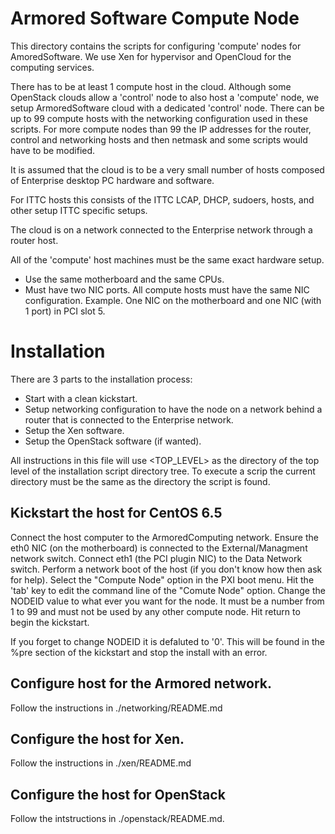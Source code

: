 Armored Software Compute Node
=============================

This directory contains the scripts for configuring 'compute' nodes for
AmoredSoftware. We use Xen for hypervisor and OpenCloud for the computing 
services. 

There has to be at least 1 compute host in the cloud. Although some OpenStack clouds allow a 'control' node to also host a 'compute' node, we setup ArmoredSoftware cloud
with a dedicated 'control' node. There can be up to
99 compute hosts with the networking configuration used in these scripts.
For more compute nodes than 99 the IP addresses for the router, control and
networking hosts and then netmask and some scripts would have to be modified.

It is assumed that the cloud is to be a very small number of
hosts composed of Enterprise desktop PC hardware and software.

For ITTC hosts this consists of the ITTC LCAP, DHCP, sudoers, hosts, and other setup ITTC specific setups.

The cloud is on a network connected to the Enterprise network through a
router host. 

All of the 'compute' host machines must be the same exact hardware setup.
- Use the same motherboard and the same CPUs.
- Must have two NIC ports. All compute hosts must have the same NIC configuration. Example. One NIC on the motherboard and one NIC (with 1 port) in PCI slot 5.

Installation
============

There are 3 parts to the installation process:
- Start with a clean kickstart.
- Setup networking configuration to have the node on a network behind a router
that is connected to the Enterprise network.
- Setup the Xen software.
- Setup the OpenStack software (if wanted).

All instructions in this file will use <TOP_LEVEL> as the directory of the top
level of the installation script directory tree. To execute a scrip the current directory
must be the same as the directory the script is found.

## Kickstart the host for CentOS 6.5 ##
Connect the host computer to the ArmoredComputing network. 
Ensure the eth0 NIC (on the motherboard) is connected to the External/Managment network switch. Connect eth1 (the PCI plugin NIC) to the Data Network switch.
Perform a network boot of the host (if you don't know how then ask for help). Select the "Compute Node" option in the PXI boot menu. Hit the 'tab' key to edit the command line of the "Comute Node" option. Change the NODEID value to what ever you want for the node. It must be a number from 1 to 99 and must not be used by any other compute node. Hit return to begin the kickstart.

If you forget to change NODEID it is defaluted to '0'. This will be found in the %pre section of the kickstart and stop the install with an error.

## Configure host for the Armored network. ##

Follow the instructions in ./networking/README.md

## Configure the host for Xen. ##

Follow the instructions in ./xen/README.md

## Configure the host for OpenStack ##

Follow the intstructions in ./openstack/README.md.

